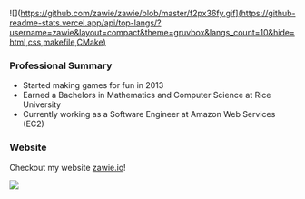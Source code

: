 ![](https://github.com/zawie/zawie/blob/master/f2px36fy.gif](https://github-readme-stats.vercel.app/api/top-langs/?username=zawie&layout=compact&theme=gruvbox&langs_count=10&hide=html,css,makefile,CMake)

### Professional Summary
- Started making games for fun in 2013
- Earned a Bachelors in Mathematics and Computer Science at Rice University
- Currently working as a Software Engineer at Amazon Web Services (EC2)

### Website
Checkout my website [zawie.io](https://zawie.io)!

 <img src="https://profile-counter.glitch.me/zawie/count.svg" />
